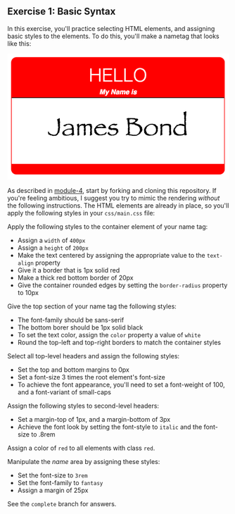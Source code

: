 ## Exercise 1: Basic Syntax
In this exercise, you'll practice selecting HTML elements, and assigning basic styles to the elements. To do this, you'll make a nametag that looks like this:

![complete](imgs/complete.png)

As described in [module-4](https://github.com/info343c-a16/m4-git-intro), start by forking and cloning this repository. If you're feeling ambitious, I suggest you try to mimic the rendering _without_ the following instructions. The HTML elements are already in place, so you'll apply the following styles in your `css/main.css` file:

Apply the following styles to the container element of your name tag:
- Assign a `width` of `400px`
- Assign a `height` of `200px`
- Make the text centered by assigning the appropriate value to the `text-align` property
- Give it a border that is 1px solid red
- Make a thick red bottom border of 20px
- Give the container rounded edges by setting the `border-radius` property to 10px

Give the top section of your name tag the following styles:
- The font-family should be sans-serif
- The bottom borer should be 1px solid black
- To set the text color, assign the `color` property a value of `white`
- Round the top-left and top-right borders to match the container styles

Select all top-level headers and assign the following styles:
- Set the top and bottom margins to 0px
- Set a font-size 3 times the root element's font-size
- To achieve the font appearance, you'll need to set a font-weight of 100, and a font-variant of small-caps

Assign the following styles to second-level headers:
- Set a margin-top of 1px, and a margin-bottom of 3px
- Achieve the font look by setting the font-style to `italic` and the font-size to .8rem

Assign a color of `red` to all elements with class `red`.

Manipulate the _name_ area by assigning these styles:
- Set the font-size to `3rem`
- Set the font-family to `fantasy`
- Assign a margin of 25px

See the `complete` branch for answers.
